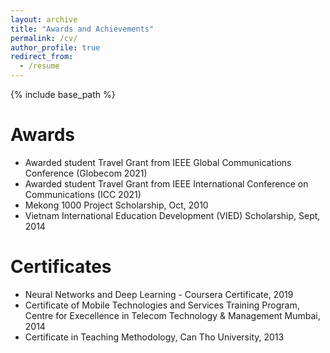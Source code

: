 ```yaml
---
layout: archive
title: "Awards and Achievements"
permalink: /cv/
author_profile: true
redirect_from:
  - /resume
---
```


{% include base_path %}

Awards
===
* Awarded student Travel Grant from IEEE Global Communications Conference (Globecom 2021) 
* Awarded student Travel Grant from IEEE International Conference on Communications (ICC 2021) 
* Mekong 1000 Project Scholarship,	Oct, 2010
* Vietnam International Education Development (VIED) Scholarship,	Sept, 2014

Certificates
======
* Neural Networks and Deep Learning - Coursera Certificate, 2019
*  Certificate of Mobile Technologies and Services Training Program, Centre for Execellence in Telecom Technology & Management Mumbai, 2014
* Certificate in Teaching Methodology, Can Tho University, 2013
